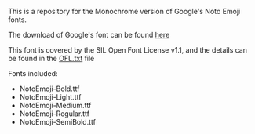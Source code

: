 This is a repository for the Monochrome version of Google's Noto Emoji fonts.

The download of Google's font can be found [here](https://fonts.google.com/noto/specimen/Noto+Emoji)

This font is covered by the SIL Open Font License v1.1, and the details can be found in the [OFL.txt](OFL.txt) file

Fonts included:
- NotoEmoji-Bold.ttf
- NotoEmoji-Light.ttf
- NotoEmoji-Medium.ttf
- NotoEmoji-Regular.ttf
- NotoEmoji-SemiBold.ttf
